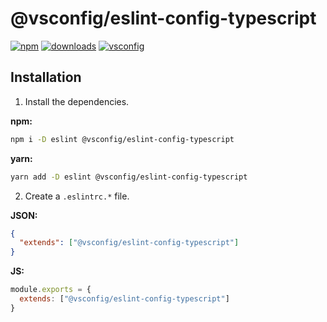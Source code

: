 # @vsconfig/eslint-config-typescript

[![npm][npm-image]][npm-url]
[![downloads][downloads-image]][downloads-url]
[![vsconfig][vsconfig-image]][vsconfig-url]

[npm-image]: https://img.shields.io/npm/v/@vsconfig/eslint-config-typescript/latest.svg
[npm-url]: https://www.npmjs.com/package/@vsconfig/eslint-config-typescript
[downloads-image]: https://img.shields.io/npm/dm/@vsconfig/eslint-config-typescript
[downloads-url]: https://npmjs.org/package/@vsconfig/eslint-config-typescript
[vsconfig-image]: https://img.shields.io/badge/code_style-vsconfig-1f9cf0.svg
[vsconfig-url]: https://www.npmjs.com/package/@vsconfig/eslint-config

## Installation

1. Install the dependencies.

**npm:**

```bash
npm i -D eslint @vsconfig/eslint-config-typescript
```

**yarn:**

```bash
yarn add -D eslint @vsconfig/eslint-config-typescript
```

2. Create a `.eslintrc.*` file.

**JSON:**

```json
{
  "extends": ["@vsconfig/eslint-config-typescript"]
}
```

**JS:**

```js
module.exports = {
  extends: ["@vsconfig/eslint-config-typescript"]
}
```
